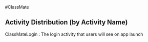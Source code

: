 #ClassMate

## Activity Distribution (by Activity Name)
ClassMateLogin : The login activity that users will see on app launch